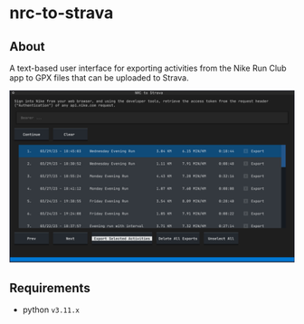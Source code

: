 # nrc-to-strava

## About
A text-based user interface for exporting activities from the Nike Run Club app to GPX files that can be uploaded to Strava.

![Image of the textual app](/image.png)

## Requirements
- python `v3.11.x`
